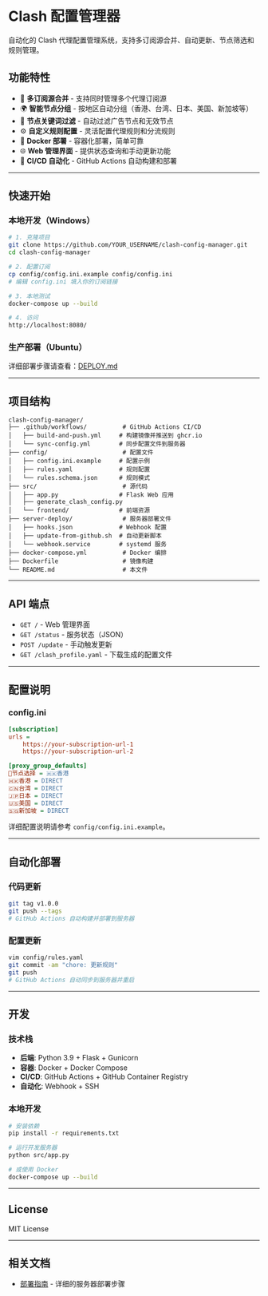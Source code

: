 # Clash 配置管理器

自动化的 Clash 代理配置管理系统，支持多订阅源合并、自动更新、节点筛选和规则管理。

## 功能特性

- 🔄 **多订阅源合并** - 支持同时管理多个代理订阅源
- 🌍 **智能节点分组** - 按地区自动分组（香港、台湾、日本、美国、新加坡等）
- 🎯 **节点关键词过滤** - 自动过滤广告节点和无效节点
- ⚙️ **自定义规则配置** - 灵活配置代理规则和分流规则
- 🐳 **Docker 部署** - 容器化部署，简单可靠
- 🌐 **Web 管理界面** - 提供状态查询和手动更新功能
- 🚀 **CI/CD 自动化** - GitHub Actions 自动构建和部署

---

## 快速开始

### 本地开发（Windows）

```bash
# 1. 克隆项目
git clone https://github.com/YOUR_USERNAME/clash-config-manager.git
cd clash-config-manager

# 2. 配置订阅
cp config/config.ini.example config/config.ini
# 编辑 config.ini 填入你的订阅链接

# 3. 本地测试
docker-compose up --build

# 4. 访问
http://localhost:8080/
```

### 生产部署（Ubuntu）

详细部署步骤请查看：[DEPLOY.md](DEPLOY.md)

---

## 项目结构

```
clash-config-manager/
├── .github/workflows/          # GitHub Actions CI/CD
│   ├── build-and-push.yml     # 构建镜像并推送到 ghcr.io
│   └── sync-config.yml        # 同步配置文件到服务器
├── config/                     # 配置文件
│   ├── config.ini.example     # 配置示例
│   ├── rules.yaml             # 规则配置
│   └── rules.schema.json      # 规则模式
├── src/                        # 源代码
│   ├── app.py                 # Flask Web 应用
│   ├── generate_clash_config.py
│   └── frontend/              # 前端资源
├── server-deploy/              # 服务器部署文件
│   ├── hooks.json             # Webhook 配置
│   ├── update-from-github.sh  # 自动更新脚本
│   └── webhook.service        # systemd 服务
├── docker-compose.yml          # Docker 编排
├── Dockerfile                  # 镜像构建
└── README.md                   # 本文件
```

---

## API 端点

- `GET /` - Web 管理界面
- `GET /status` - 服务状态（JSON）
- `POST /update` - 手动触发更新
- `GET /clash_profile.yaml` - 下载生成的配置文件

---

## 配置说明

### config.ini

```ini
[subscription]
urls = 
    https://your-subscription-url-1
    https://your-subscription-url-2

[proxy_group_defaults]
🚀节点选择 = 🇭🇰香港
🇭🇰香港 = DIRECT
🇨🇳台湾 = DIRECT
🇯🇵日本 = DIRECT
🇺🇸美国 = DIRECT
🇸🇬新加坡 = DIRECT
```

详细配置说明请参考 `config/config.ini.example`。

---

## 自动化部署

### 代码更新

```bash
git tag v1.0.0
git push --tags
# GitHub Actions 自动构建并部署到服务器
```

### 配置更新

```bash
vim config/rules.yaml
git commit -am "chore: 更新规则"
git push
# GitHub Actions 自动同步到服务器并重启
```

---

## 开发

### 技术栈

- **后端**: Python 3.9 + Flask + Gunicorn
- **容器**: Docker + Docker Compose
- **CI/CD**: GitHub Actions + GitHub Container Registry
- **自动化**: Webhook + SSH

### 本地开发

```bash
# 安装依赖
pip install -r requirements.txt

# 运行开发服务器
python src/app.py

# 或使用 Docker
docker-compose up --build
```

---

## License

MIT License

---

## 相关文档

- [部署指南](DEPLOY.md) - 详细的服务器部署步骤
